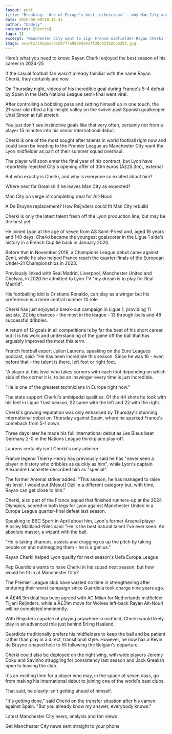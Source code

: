 ```yaml
---
layout: post
title: "Breaking: 'One of Europe's best technicians' - why Man City want 'genius' Cherki"
date: 2025-06-08T18:11:41
author: "badely"
categories: [Sports]
tags: []
excerpt: "Manchester City want to sign France midfielder Rayan Cherki from Lyon, but who is he exactly and why is everybody so excited about him?"
image: assets/images/3cd8777a0088da41ff20c623b2cab258.jpg
---
```


Here’s what you need to know: Rayan Cherki enjoyed the best season of his career in 2024-25

If the casual football fan wasn't already familiar with the name Rayan Cherki, they certainly are now.

On Thursday night, videos of his incredible goal during France's 5-4 defeat by Spain in the Uefa Nations League semi-final went viral.

After controlling a bobbling pass and setting himself up in one touch, the 21-year-old rifled a hip-height volley on the swivel past Spanish goalkeeper Unai Simon at full stretch. 

You just don't see instinctive goals like that very often, certainly not from a player 15 minutes into his senior international debut.

Cherki is one of the most sought after talents in world football right now and could soon be heading to the Premier League as Manchester City want the Lyon midfielder as part of their summer squad overhaul.

The player will soon enter the final year of his contract, but Lyon have reportedly rejected City's opening offer of 30m euros (Â£25.3m)., external

But who exactly is Cherki, and why is everyone so excited about him?

Where next for Grealish if he leaves Man City as expected?

Man City on verge of completing deal for Ait-Nouri

A De Bruyne replacement? How Reijnders could fit Man City rebuild

Cherki is only the latest talent fresh off the Lyon production line, but may be the best yet.

He joined Lyon at the age of seven from AS Saint-Priest and, aged 16 years and 140 days, Cherki became the youngest goalscorer in the Ligue 1 side's history in a French Cup tie back in January 2020.

Before that in November 2019, a Champions League debut came against Zenit, while he also helped France reach the quarter-finals of the European Under-21 Championships in 2023. 

Previously linked with Real Madrid, Liverpool, Manchester United and Chelsea, in 2020 he admitted to Lyon TV "my dream is to play for Real Madrid".

His footballing idol is Cristiano Ronaldo, can play as a winger but his preference is a more central number 10 role.

Cherki has just enjoyed a break-out campaign in Ligue 1, providing 11 assists, 22 big chances - the most in the league - 13 through-balls and 48 successful dribbles. 

A return of 12 goals in all competitions is by far the best of his short career, but it is his work and understanding of the game off the ball that has arguably improved the most this term.

French football expert Julien Laurens, speaking on the Euro Leagues podcast, said: "He has been incredible this season. Since he was 16 - even before that - the talent is there, left foot or right foot.

"A player at this level who takes corners with each foot depending on which side of the corner it is, to be an inswinger every time is just incredible.

"He is one of the greatest technicians in Europe right now."

The stats support Cherki's ambipedal qualities. Of the 44 shots he took with his feet in Ligue 1 last season, 22 came with the left and 22 with the right.

Cherki's growing reputation was only enhanced by Thursday's stunning international debut on Thursday against Spain, where he sparked France's comeback from 5-1 down.

Three days later he made his full international debut as Les Bleus beat Germany 2-0 in the Nations League third-place play-off.

Laurens certainly isn't Cherki's only admirer.

France legend Thierry Henry has previously said he has "never seen a player in history who dribbles as quickly as him", while Lyon's captain Alexandre Lacazette described him as "special".

The former Arsenal striker added: "This season, he has managed to raise his level. I would put [Mesut] Ozil in a different category but, with time, Rayan can get close to him."

Cherki, also part of the France squad that finished runners-up at the 2024 Olympics, scored in both legs for Lyon against Manchester United in a Europa League quarter-final defeat last season.

Speaking to BBC Sport in April about him, Lyon's former Arsenal player Ainsley Maitland-Niles said: "He is the best natural talent I've ever seen. An absolute master, a wizard with the ball.

"He is taking chances, assists and dragging us up the pitch by taking people on and nutmegging them - he is a genius."

Rayan Cherki helped Lyon qualify for next season's Uefa Europa League

Pep Guardiola wants to have Cherki in his squad next season, but how would he fit in at Manchester City?

The Premier League club have wasted no time in strengthening after enduring their worst campaign since Guardiola took charge nine years ago.

A Â£46.3m deal has been agreed with AC Milan for Netherlands midfielder Tijjani Reijnders, while a Â£31m move for Wolves left-back Rayan Ait-Nouri will be completed imminently.

With Reijnders capable of playing anywhere in midfield, Cherki would likely play in an advanced role just behind Erling Haaland.

Guardiola traditionally prefers his midfielders to keep the ball and be patient rather than play in a direct, transitional style. However, he now has a Kevin de Bruyne-shaped hole to fill following the Belgian's departure.

Cherki could also be deployed on the right wing, with wide players Jeremy Doku and Savinho struggling for consistency last season and Jack Grealish open to leaving the club.

It's an exciting time for a player who may, in the space of seven days, go from making his international debut to joining one of the world's best clubs.

That said, he clearly isn't getting ahead of himself.

"It's getting done," said Cherki on the transfer situation after his cameo against Spain. "But you already know my answer, everybody knows."

Latest Manchester City news, analysis and fan views

Get Manchester City news sent straight to your phone

